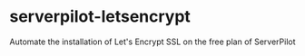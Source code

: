 # serverpilot-letsencrypt
Automate the installation of Let's Encrypt SSL on the free plan of ServerPilot
